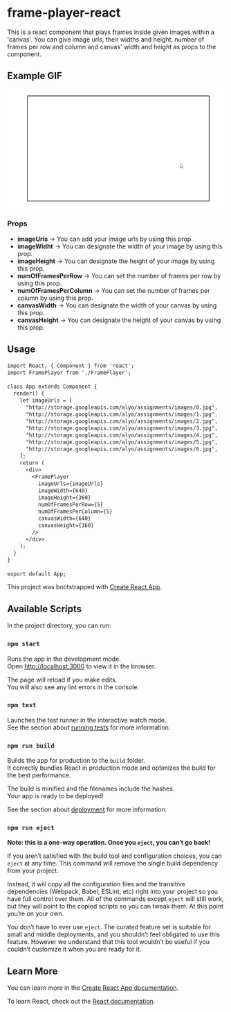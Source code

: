 # frame-player-react

This is a react component that plays frames inside given images within a 'canvas'.
You can give image urls, their widths and height, number of frames per row and column and canvas' width and height as props to the component.

## Example GIF

![](frame-player.gif)

### Props
  - **imageUrls** 		-> You can add your image urls by using this prop.
  - **imageWidht**		-> You can designate the width of your image by using this prop.
  - **imageHeight**		-> You can designate the height of your image by using this prop.
  - **numOfFramesPerRow** 	-> You can set the number of frames per row by using this prop.
  - **numOfFramesPerColumn** 	-> You can set the number of frames per column by using this prop.
  - **canvasWidth** 		-> You can designate the width of your canvas by using this prop.
  - **canvasHeight**		-> You can designate the height of your canvas by using this prop.
  
## Usage

```
import React, { Component } from 'react';
import FramePlayer from './FramePlayer';

class App extends Component {
  render() {
    let imageUrls = [
      "http://storage.googleapis.com/alyo/assignments/images/0.jpg",
      "http://storage.googleapis.com/alyo/assignments/images/1.jpg",
      "http://storage.googleapis.com/alyo/assignments/images/2.jpg",
      "http://storage.googleapis.com/alyo/assignments/images/3.jpg",
      "http://storage.googleapis.com/alyo/assignments/images/4.jpg",
      "http://storage.googleapis.com/alyo/assignments/images/5.jpg",
      "http://storage.googleapis.com/alyo/assignments/images/6.jpg",
    ];
    return (
      <div>
        <FramePlayer
          imageUrls={imageUrls}
          imageWidth={640}
          imageHeight={360}
          numOfFramesPerRow={5}
          numOfFramesPerColumn={5}
          canvasWidth={640}
          canvasHeight={360}
        />
      </div>
    );
  }
}

export default App;
```



This project was bootstrapped with [Create React App](https://github.com/facebook/create-react-app).

## Available Scripts

In the project directory, you can run:

### `npm start`

Runs the app in the development mode.<br>
Open [http://localhost:3000](http://localhost:3000) to view it in the browser.

The page will reload if you make edits.<br>
You will also see any lint errors in the console.

### `npm test`

Launches the test runner in the interactive watch mode.<br>
See the section about [running tests](https://facebook.github.io/create-react-app/docs/running-tests) for more information.

### `npm run build`

Builds the app for production to the `build` folder.<br>
It correctly bundles React in production mode and optimizes the build for the best performance.

The build is minified and the filenames include the hashes.<br>
Your app is ready to be deployed!

See the section about [deployment](https://facebook.github.io/create-react-app/docs/deployment) for more information.

### `npm run eject`

**Note: this is a one-way operation. Once you `eject`, you can’t go back!**

If you aren’t satisfied with the build tool and configuration choices, you can `eject` at any time. This command will remove the single build dependency from your project.

Instead, it will copy all the configuration files and the transitive dependencies (Webpack, Babel, ESLint, etc) right into your project so you have full control over them. All of the commands except `eject` will still work, but they will point to the copied scripts so you can tweak them. At this point you’re on your own.

You don’t have to ever use `eject`. The curated feature set is suitable for small and middle deployments, and you shouldn’t feel obligated to use this feature. However we understand that this tool wouldn’t be useful if you couldn’t customize it when you are ready for it.

## Learn More

You can learn more in the [Create React App documentation](https://facebook.github.io/create-react-app/docs/getting-started).

To learn React, check out the [React documentation](https://reactjs.org/).
